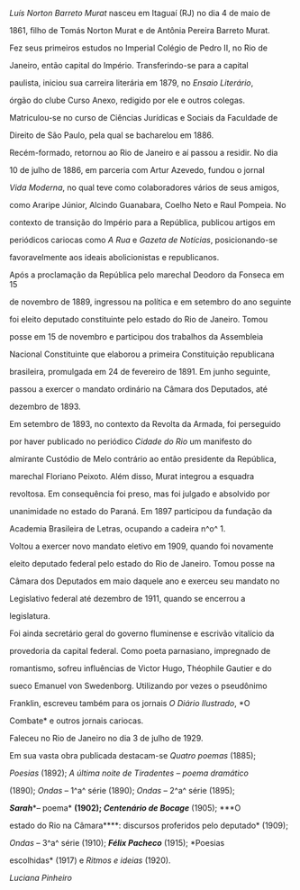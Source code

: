 

*Luís Norton Barreto Murat* nasceu em Itaguaí (RJ) no dia 4 de maio de

1861, filho de Tomás Norton Murat e de Antônia Pereira Barreto Murat.



Fez seus primeiros estudos no Imperial Colégio de Pedro II, no Rio de

Janeiro, então capital do Império. Transferindo-se para a capital

paulista, iniciou sua carreira literária em 1879, no *Ensaio Literário*,

órgão do clube Curso Anexo, redigido por ele e outros colegas.

Matriculou-se no curso de Ciências Jurídicas e Sociais da Faculdade de

Direito de São Paulo, pela qual se bacharelou em 1886.



Recém-formado, retornou ao Rio de Janeiro e aí passou a residir. No dia

10 de julho de 1886, em parceria com Artur Azevedo, fundou o jornal

*Vida Moderna*, no qual teve como colaboradores vários de seus amigos,

como Araripe Júnior, Alcindo Guanabara, Coelho Neto e Raul Pompeia. No

contexto de transição do Império para a República, publicou artigos em

periódicos cariocas como *A Rua* e *Gazeta de Notícias*, posicionando-se

favoravelmente aos ideais abolicionistas e republicanos.



Após a proclamação da República pelo marechal Deodoro da Fonseca em 15

de novembro de 1889, ingressou na política e em setembro do ano seguinte

foi eleito deputado constituinte pelo estado do Rio de Janeiro. Tomou

posse em 15 de novembro e participou dos trabalhos da Assembleia

Nacional Constituinte que elaborou a primeira Constituição republicana

brasileira, promulgada em 24 de fevereiro de 1891. Em junho seguinte,

passou a exercer o mandato ordinário na Câmara dos Deputados, até

dezembro de 1893.



Em setembro de 1893, no contexto da Revolta da Armada, foi perseguido

por haver publicado no periódico *Cidade do Rio* um manifesto do

almirante Custódio de Melo contrário ao então presidente da República,

marechal Floriano Peixoto. Além disso, Murat integrou a esquadra

revoltosa. Em consequência foi preso, mas foi julgado e absolvido por

unanimidade no estado do Paraná. Em 1897 participou da fundação da

Academia Brasileira de Letras, ocupando a cadeira n^o^ 1.



Voltou a exercer novo mandato eletivo em 1909, quando foi novamente

eleito deputado federal pelo estado do Rio de Janeiro. Tomou posse na

Câmara dos Deputados em maio daquele ano e exerceu seu mandato no

Legislativo federal até dezembro de 1911, quando se encerrou a

legislatura.



Foi ainda secretário geral do governo fluminense e escrivão vitalício da

provedoria da capital federal. Como poeta parnasiano, impregnado de

romantismo, sofreu influências de Victor Hugo, Théophile Gautier e do

sueco Emanuel von Swedenborg. Utilizando por vezes o pseudônimo

Franklin, escreveu também para os jornais *O Diário Ilustrado*, *O

Combate* e outros jornais cariocas.



Faleceu no Rio de Janeiro no dia 3 de julho de 1929.



Em sua vasta obra publicada destacam-se *Quatro poemas* (1885);

*Poesias* (1892); *A última noite de Tiradentes – poema dramático*

(1890); *Ondas* – 1^a^ série (1890); *Ondas –* 2^a^ série (1895);

***Sarah****– poema* **(1902); *Centenário de Bocage*** (1905); ***O

estado do Rio na Câmara****: discursos proferidos pelo deputado* (1909);

*Ondas –* 3^a^ série (1910); ***Félix Pacheco*** (1915); *Poesias

escolhidas* (1917) e *Ritmos e ideias* (1920).



*Luciana Pinheiro*



